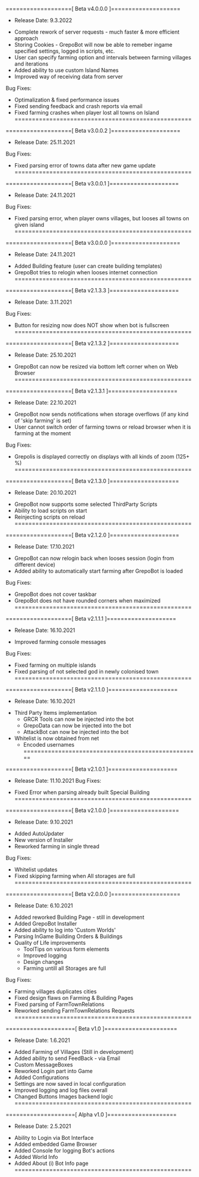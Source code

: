 ===================[ Beta v4.0.0.0 ]====================
+ Release Date: 9.3.2022
* Complete rework of server requests - much faster & more efficient approach
* Storing Cookies - GrepoBot will now be able to remeber ingame specified settings, logged in scripts, etc.
* User can specify farming option and intervals between farming villages and iterations
* Added ability to use custom Island Names
* Improved way of receiving data from server

Bug Fixes:
- Optimalization & fixed performance issues
- Fixed sending feedback and crash reports via email
- Fixed farming crashes when player lost all towns on Island
===================================================


===================[ Beta v3.0.0.2 ]====================
+ Release Date: 25.11.2021

Bug Fixes:
- Fixed parsing error of towns data after new game update
===================================================


===================[ Beta v3.0.0.1 ]====================
+ Release Date: 24.11.2021

Bug Fixes:
- Fixed parsing error, when player owns villages, but looses all towns on given island
===================================================


===================[ Beta v3.0.0.0 ]====================
+ Release Date: 24.11.2021
* Added Building feature (user can create building templates)
* GrepoBot tries to relogin when looses internet connection
===================================================


===================[ Beta v2.1.3.3 ]====================
+ Release Date: 3.11.2021

Bug Fixes:
- Button for resizing now does NOT show when bot is fullscreen
===================================================


===================[ Beta v2.1.3.2 ]====================
+ Release Date: 25.10.2021
* GrepoBot can now be resized via bottom left corner when on Web Browser
===================================================


===================[ Beta v2.1.3.1 ]====================
+ Release Date: 22.10.2021
* GrepoBot now sends notifications when storage overflows (if any kind of 'skip farming' is set)
* User cannot switch order of farming towns or reload browser when it is farming at the moment

Bug Fixes:
- Grepolis is displayed correctly on displays with all kinds of zoom (125+ %)
===================================================


===================[ Beta v2.1.3.0 ]====================
+ Release Date: 20.10.2021
* GrepoBot now supports some selected ThirdParty Scripts
* Ability to load scripts on start
* Reinjecting scripts on reload
===================================================


===================[ Beta v2.1.2.0 ]====================
+ Release Date: 17.10.2021
* GrepoBot can now relogin back when looses session (login from different device)
* Added ability to automatically start farming after GrepoBot is loaded

Bug Fixes:
- GrepoBot does not cover taskbar
- GrepoBot does not have rounded corners when maximized
===================================================


===================[ Beta v2.1.1.1 ]====================
+ Release Date: 16.10.2021
* Improved farming console messages

Bug Fixes:
- Fixed farming on multiple islands
- Fixed parsing of not selected god in newly colonised town
===================================================


===================[ Beta v2.1.1.0 ]====================
+ Release Date: 16.10.2021
* Third Party Items implementation
	* GRCR Tools can now be injected into the bot
	* GrepoData can now be injected into the bot
	* AttackBot can now be injected into the bot
* Whitelist is now obtained from net
	* Encoded usernames
===================================================


===================[ Beta v2.1.0.1 ]====================
+ Release Date: 11.10.2021
Bug Fixes:
- Fixed Error when parsing already built Special Building
===================================================


===================[ Beta v2.1.0.0 ]====================
+ Release Date: 9.10.2021
* Added AutoUpdater
* New version of Installer
* Reworked farming in single thread

Bug Fixes:
- Whitelist updates
- Fixed skipping farming when All storages are full
===================================================


===================[ Beta v2.0.0.0 ]====================
+ Release Date: 6.10.2021
* Added reworked Building Page - still in development
* Added GrepoBot Installer
* Added ability to log into 'Custom Worlds'
* Parsing InGame Building Orders & Buildings 
* Quality of Life improvements
	* ToolTips on various form elements
	* Improved logging
	* Design changes
	* Farming untill all Storages are full

Bug Fixes:
- Farming villages duplicates cities
- Fixed design flaws on Farming & Building Pages
- Fixed parsing of FarmTownRelations 
- Reworked sending FarmTownRelations Requests
===================================================


====================[ Beta v1.0 ]=====================
+ Release Date: 1.6.2021
* Added Farming of Villages (Still in development)
* Added ability to send FeedBack - via Email
* Custom MessageBoxes
* Reworked Login part into Game
* Added Configurations
* Settings are now saved in local configuration
* Improved logging and log files overall
* Changed Buttons Images backend logic
===================================================


====================[ Alpha v1.0 ]====================
+ Release Date: 2.5.2021
* Ability to Login via Bot Interface
* Added embedded Game Browser
* Added Console for logging Bot's actions
* Added World Info
* Added About (i) Bot Info page
===================================================
